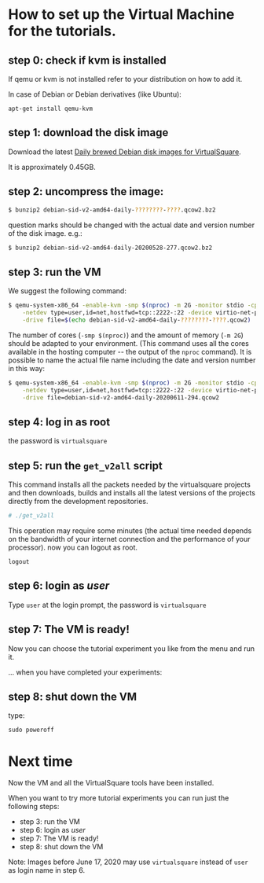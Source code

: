 How to set up the Virtual Machine for the tutorials.
======

## step 0: check if kvm is installed

If qemu or kvm is not installed refer to your distribution on how to add it.

In case of Debian or Debian derivatives (like Ubuntu):

```
apt-get install qemu-kvm
```

## step 1: download the disk image 

Download the latest [Daily brewed Debian disk images for VirtualSquare](/daily_brewed.md).

It is approximately 0.45GB.

## step 2: uncompress the image:

```bash
$ bunzip2 debian-sid-v2-amd64-daily-????????-????.qcow2.bz2
```

question marks should be changed with the actual date and version number of the disk image.
e.g.:

```bash
$ bunzip2 debian-sid-v2-amd64-daily-20200528-277.qcow2.bz2
```


## step 3: run the VM

We suggest the following command:

``` bash
$ qemu-system-x86_64 -enable-kvm -smp $(nproc) -m 2G -monitor stdio -cpu host\
    -netdev type=user,id=net,hostfwd=tcp::2222-:22 -device virtio-net-pci,netdev=net \
    -drive file=$(echo debian-sid-v2-amd64-daily-????????-????.qcow2)
```

The number of cores (``-smp $(nproc)``) and the amount of memory (``-m 2G``) should be adapted to 
your environment. (This command uses all the cores available in the hosting computer -- the output of the `nproc` command).
It is possible to name the actual file name including the date and version number in this way:

``` bash
$ qemu-system-x86_64 -enable-kvm -smp $(nproc) -m 2G -monitor stdio -cpu host\
    -netdev type=user,id=net,hostfwd=tcp::2222-:22 -device virtio-net-pci,netdev=net \
    -drive file=debian-sid-v2-amd64-daily-20200611-294.qcow2
```

## step 4: log in as root

the password is ``virtualsquare``

## step 5: run the `get_v2all` script

This command installs all the packets needed by the virtualsquare projects and then downloads, builds and installs all the latest versions of the projects directly from the development repositories.

``` bash
# ./get_v2all
```

This operation may require some minutes (the actual time needed depends on the bandwidth of your internet 
connection and the performance of your processor).
now you can logout as root.

```
logout
```

## step 6: login as _user_

Type `user` at the login prompt, the password is `virtualsquare`

## step 7: The VM is ready!

Now you can choose the tutorial experiment you like from the menu and run it.

... when you have completed your experiments:

## step 8: shut down the VM

type:

```
sudo poweroff
```

# Next time

Now the VM and all the VirtualSquare tools have been installed.

When you want to try more tutorial experiments you can run just the following steps:

* step 3: run the VM
* step 6: login as _user_
* step 7: The VM is ready!
* step 8: shut down the VM


Note: Images before June 17, 2020 may use `virtualsquare` instead of `user` as login name in step 6.
